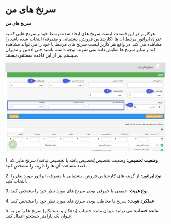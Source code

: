 # سرنخ های من

**سرنخ های من**

هرکاربر در این قسمت لیست سرنخ های ایجاد شده توسط خود و سرنخ هایی که به عنوان اپراتور مرتبط آن ها (کارشناس فروش، پشتیبانی و متفرقه) انتخاب شده باشد را مشاهده می کند. در واقع هر کاربر لیست سرنخ های مرتبط با خود را می تواند مشاهده کند و سایر سرنخ ها نمایش داده نمی شوند. توجه داشته باشید حتی ادمین و مدیران سیستم نیز از این قاعده مستثنی نیستند.

![](MyLeads.jpg)

1\. **وضعیت تخصیص:** وضعیت تخصیص(تخصیص یافته یا تخصیص نیافته) سرنخ هایی که قصد مشاهده آن ها را دارید، را مشخص کنید.

2\. **نوع اپراتور:** از گزینه های کارشناس فروش، پشتیبانی یا متفرقه، اپراتور مورد نظر را انتخاب کنید.

3\. **نوع هویت:** حقیقی یا حقوقی بودن سرنخ های مورد نظر خود را مشخص کنید.

4\. **عملکرد هویت:** سرنخ یا مخاطب بودن سرنخ های مورد نظر خود را مشخص کنید.

5\. **مانده حساب:** می توانید میزان مانده حساب (بدهکار و بستانکار) سرنخ ها را نیز به عنوان یک پارامتر جستجو اعمال کنید.